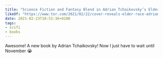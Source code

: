 ```yaml
---
title: "Science Fiction and Fantasy Blend in Adrian Tchaikovsky’s Elder Race"
likeOf: "https://www.tor.com/2021/02/22/cover-reveals-elder-race-adrian-tchaikovsky/"
date: 2021-02-23T10:53:36+0100
tags:
- scifi
- books
---
```

Awesome! A new book by Adrian Tchaikovsky! Now I just have to wait until November 😭